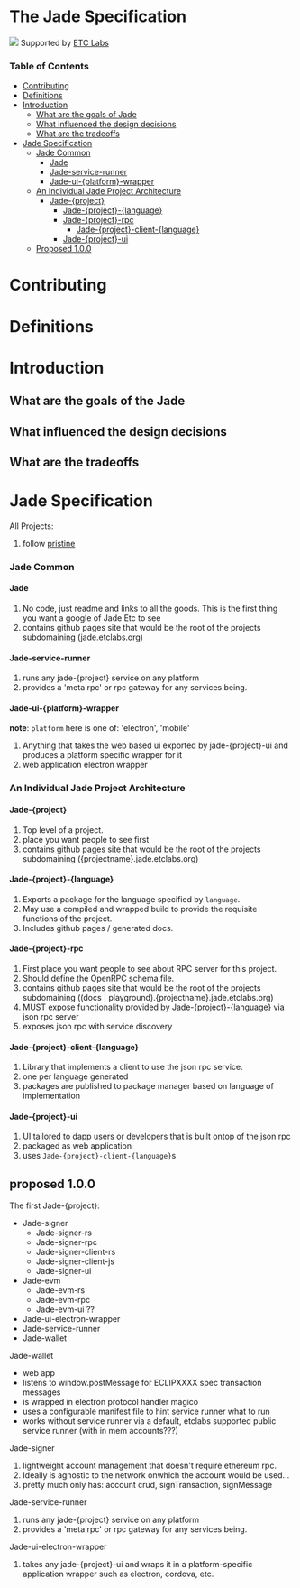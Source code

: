 # The Jade Specification

![](https://www.etclabs.org/dist/resources/images/v2/logo-top.png)
Supported by [ETC Labs](https://www.etclabs.org/)

### Table of Contents
<!-- TOC depthFrom:1 depthTo:5 withLinks:1 updateOnSave:1 orderedList:0 -->

- [Contributing](#contributing)
- [Definitions](#definitions)
- [Introduction](#introduction)
   - [What are the goals of Jade](#what-are-the-goals-of-jade)
   - [What influenced the design decisions](#what-influenced-the-design-decisions)
   - [What are the tradeoffs](#what-are-the-tradeoffs)
- [Jade Specification](#jade-specification)
   - [Jade Common](#jade-common)
      - [Jade](#jade)
      - [Jade-service-runner](#jade-service-runner)
      - [Jade-ui-{platform}-wrapper](#jade-ui-platform-wrapper)
   - [An Individual Jade Project Architecture](#an-individual-jade-project-architecture)
      - [Jade-{project}](#jade-{project})
         - [Jade-{project}-{language}](#jade-{project}-{language})
         - [Jade-{project}-rpc](#jade-{project}-{language})
            - [Jade-{project}-client-{language}](#jade-{project}-client-{language})
         - [Jade-{project}-ui](#jade-{project}-ui)
   - [Proposed 1.0.0](#proposed-1.0.0)

<!-- /TOC -->

# Contributing

# Definitions

# Introduction

## What are the goals of the Jade

## What influenced the design decisions

## What are the tradeoffs

# Jade Specification

All Projects:
1. follow [pristine](https://github.com/etclabscore/pristine)

### Jade Common 

#### Jade

1. No code, just readme and links to all the goods. This is the first thing you want a google of Jade Etc to see
1. contains github pages site that would be the root of the projects subdomaining (jade.etclabs.org)

#### Jade-service-runner

1. runs any jade-{project} service on any platform
1. provides a 'meta rpc' or rpc gateway for any services being.

#### Jade-ui-{platform}-wrapper

**note**: `platform` here is one of: 'electron', 'mobile'

1. Anything that takes the web based ui exported by jade-{project}-ui and produces a platform specific wrapper for it
1. web application electron wrapper

### An Individual Jade Project Architecture

#### Jade-{project}
1. Top level of a project. 
1. place you want people to see first
1. contains github pages site that would be the root of the projects subdomaining ({projectname}.jade.etclabs.org)

#### Jade-{project}-{language}

1. Exports a package for the language specified by `language`.
1. May use a compiled and wrapped build to provide the requisite functions of the project.
1. Includes github pages / generated docs.

#### Jade-{project}-rpc

1. First place you want people to see about RPC server for this project.
1. Should define the OpenRPC schema file.
1. contains github pages site that would be the root of the projects subdomaining ((docs | playground).{projectname}.jade.etclabs.org)
1. MUST expose functionality provided by Jade-{project}-{language} via json rpc server
1. exposes json rpc with service discovery

#### Jade-{project}-client-{language}

1. Library that implements a client to use the json rpc service.
1. one per language generated
1. packages are published to package manager based on language of implementation

#### Jade-{project}-ui

1. UI tailored to dapp users or developers that is built ontop of the json rpc
1. packaged as web application
1. uses `Jade-{project}-client-{language}`s

## proposed 1.0.0

The first Jade-{project}:
- Jade-signer
  - Jade-signer-rs
  - Jade-signer-rpc
  - Jade-signer-client-rs
  - Jade-signer-client-js
  - Jade-signer-ui
- Jade-evm
  - Jade-evm-rs
  - Jade-evm-rpc
  - Jade-evm-ui ??
- Jade-ui-electron-wrapper
- Jade-service-runner
- Jade-wallet

Jade-wallet
 - web app
 - listens to window.postMessage for ECLIPXXXX spec transaction messages
 - is wrapped in electron protocol handler magico
 - uses a configurable manifest file to hint service runner what to run
 - works without service runner via a default, etclabs supported public service runner (with in mem accounts???)

Jade-signer
1. lightweight account management that doesn't require ethereum rpc.
1. Ideally is agnostic to the network onwhich the account would be used...
1. pretty much only has: account crud, signTransaction, signMessage

Jade-service-runner
1. runs any jade-{project} service on any platform
1. provides a 'meta rpc' or rpc gateway for any services being.

Jade-ui-electron-wrapper
1. takes any jade-{project}-ui and wraps it in a platform-specific application wrapper such as electron, cordova, etc.
